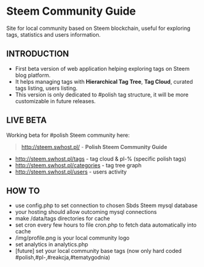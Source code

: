 # Steem Community Guide
Site for local community based on Steem blockchain, useful for exploring tags, statistics and users information.

## INTRODUCTION
- First beta version of web application helping exploring tags on Steem blog platform.
- It helps managing tags with **Hierarchical Tag Tree**, **Tag Cloud**, curated tags listing, users listing.
- This version is only dedicated to #polish tag structure, it will be more customizable in future releases.

## LIVE BETA
Working beta for #polish Steem community here: 
> http://steem.swhost.pl/ - **Polish Steem Community Guide**
- http://steem.swhost.pl/tags - tag cloud & pl-% (specific polish tags)
- http://steem.swhost.pl/categories - tag tree graph
- http://steem.swhost.pl/users - users activity

## HOW TO
- use config.php to set connection to chosen Sbds Steem mysql database
- your hosting should allow outcoming mysql connections
- make /data/tags directories for cache
- set cron every few hours to file cron.php to fetch data automatically into cache
- /img/profile.png is your local community logo
- set analytics in analytics.php
- [future] set your local community base tags (now only hard coded #polish,#pl-,#reakcja,#tematygodnia)